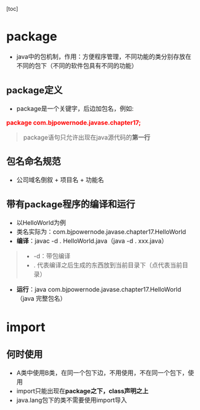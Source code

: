 [toc]
<font size=3>
# package
- java中的包机制，作用：方便程序管理，不同功能的类分别存放在不同的包下（不同的软件包具有不同的功能）

## package定义
- package是一个关键字，后边加包名，例如:<br>

<font color=red>**package com.bjpowernode.javase.chapter17;**</font>
> package语句只允许出现在java源代码的**第一行**

## 包名命名规范
- 公司域名倒叙 + 项目名 + 功能名
## 带有package程序的编译和运行
- 以HelloWorld为例
- 类名实际为：com.bjpowernode.javase.chapter17.HelloWorld
- **编译**：javac -d . HelloWorld.java（java -d . xxx.java）
> - -d：带包编译
> - . 代表编译之后生成的东西放到当前目录下（点代表当前目录）
- **运行**：java com.bjpowernode.javase.chapter17.HelloWorld（java 完整包名）

# import
## 何时使用
- A类中使用B类，在同一个包下边，不用使用，不在同一个包下，使用
- import只能出现在**package之下，class声明之上**
- java.lang包下的类不需要使用import导入



</font>